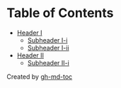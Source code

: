 
Table of Contents
=================

   * [Header I](#header-i)
      * [Subheader I-i](#subheader-i-i)
      * [Subheader I-ii](#subheader-i-ii)
   * [Header II](#header-ii)
      * [Subheader II-i](#subheader-ii-i)

Created by [gh-md-toc](https://github.com/ekalinin/github-markdown-toc)
